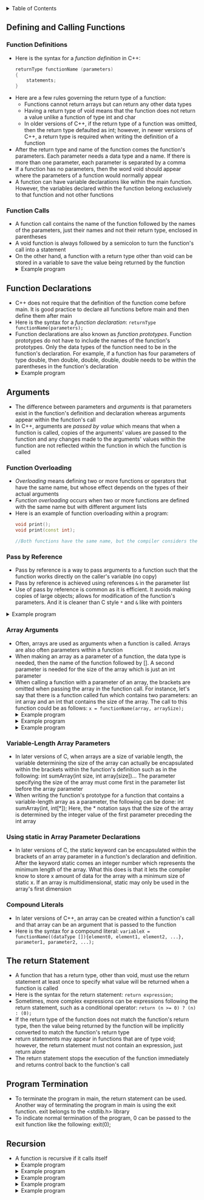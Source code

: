 <details>
<summary>Table of Contents</summary>
<ol>
  <li>
    <a href='#defining-and-calling-functions'>Defining and Calling Functions</a>
  </li> 
  <li>
    <a href='#function-declarations'>Function Declarations</a>
  </li> 
  <li>
    <a href='#arguments'>Arguments</a>
  </li> 
  <li>
    <a href='#the-return-statement'>The return Statement</a>
  </li> 
  <li>
    <a href='#program-termination'>Program Termination</a>
  </li> 
  <li>
    <a href='#recursion'>Recursion</a>
  </li> 
</ol>
</details>

## Defining and Calling Functions
### Function Definitions
<ul>
  <li>Here is the syntax for a <em>function definition</em> in C++:

```cpp
returnType functionName (parameters) 
{
    statements;
}
```
</li>   
  </li>
  <li>Here are a few rules governing the return type of a function:
    <ul>
      <li>Functions cannot return arrays but can return any other data types</li>
      <li>Having a return type of void means that the function does not return a value unlike a function of type int and char</li>
      <li>In older versions of C++, if the return type of a function was omitted, then the return type defaulted as int; however, in newer versions of C++, a return type is required when writing the definition of a function</li>    
    </ul>
  </li>   
  <li>After the return type and name of the function comes the function's parameters. Each parameter needs a data type and a name. If there is more than one parameter, each parameter is separated by a comma</li>
  <li>If a function has no parameters, then the word void should appear where the parameters of a function would normally appear</li> 
  <li>A function can have variable declarations like within the main function. However, the variables declared within the function belong exclusively to that function and not other functions</li>      
</ul>    

### Function Calls
<ul>
  <li>A function call contains the name of the function followed by the names of the parameters, just their names and not their return type, enclosed in parentheses</li>
  <li>A void function is always followed by a semicolon to turn the function's call into a statement</li>
  <li>On the other hand, a function with a return type other than void can be stored in a variable to save the value being returned by the function</li>
  <details>
    <summary>Example program</summary>

```cpp
#include <iostream>
using namespace std;
          
//isEven function definition which returns a boolean value indicating whether its parameter is even or not
bool isEven(int n)
{
    //conditional statement which checks if n is not even
    if (n % 2 == 0)
        return false;
    else
        return true;
}

int main()
{
    //variable declarations and initializations
    int input;
    bool isPrimeFlag = true;
    
    //getting number from the user
    cout << "Enter a number: ";
   cin >> input;
    
    //conditional statement which prints whether input is a even or not
    if (isEven(input))
        cout << input << " is even\n";
    else
        cout << input << " is not even\n";
    return 0;
}
```
  <ul>  
    <details>
      <summary>Output</summary>
        <pre>
          <code>
Enter a number: <u>3456345</u>
3456345 is even
          </code>
        </pre>  
      </details>
    </ul>  
  </details>     
</ul>    

## Function Declarations
<ul>
  <li>C++ does not require that the definition of the function come before main. It is good practice to declare all functions before main and then define them after main</li>
  <li>Here is the syntax for a <em>function declaration</em>: <code>returnType functionName(parameters);</code></li> 
  <li>Function declarations are also known as <em>function prototypes</em>. Function prototypes do not have to include the names of the function's prototypes. Only the data types of the function need to be in the function's declaration. For example, if a function has four parameters of type double, then double, double, double, double needs to be within the parentheses in the function's declaration</li>  
  <details>
    <summary>Example program</summary>

```cpp
#include <iostream>
using namespace std;

//function prototype for isEven function
bool isEven(int);

int main()
{
    //variable declarations and initializations
    int input;
    bool isPrimeFlag = true;

    //getting number from the user
    cout << "Enter a number: ";
    cin >> input;
    
    //conditional statement which prints whether input is a even or not
    if (isEven(input))
        cout << input << " is even\n";
    else
        cout << input " is not even\n";
    
    return 0;
}

//isEven function definition which returns a boolean value indicating whether its parameter is even or not
bool isEven(int n)
{
    //conditional statement which checks if n is not even
    if (n % 2 == 0)
        return false;
    else
        return true;
}
```
  <ul>
    <details>
      <summary>Output</summary>
        <pre>
          <code>
Enter a number: <u>3456345</u>
3456345 is even
          </code>
        </pre>  
      </details>
    </ul>  
  </details>  
</ul>    

## Arguments
<ul>
  <li>The difference between parameters and <em>arguments</em> is that parameters exist in the function's definition and declaration whereas arguments appear within the function's call</li>
  <li>In C++, arguments are <em>passed by value</em> which means that when a function is called, copies of the arguments' values are passed to the function and any changes made to the arguments' values within the function are not reflected within the function in which the function is called</li>
</ul>    

### Function Overloading
<ul>
  <li><em>Overloading</em> means defining two or more functions or operators that have the same name, but whose effect depends on the types of their actual arguments</li>
  <li><em>Function overloading</em> occurs when two or more functions are defined with the same name but with different argument lists</li>
  <li>Here is an example of function overloading within a program:</li>

```cpp
void print();
void print(const int);

//Both functions have the same name, but the compiler considers the type of the actual argument and invokes the appropriate functions, that is, the one with the signature closest to the actual argument
```
</ul> 

### Pass by Reference
<ul>
  <li>Pass by reference is a way to pass arguments to a function such that the function works directly on the caller's variable (no copy)</li>
  <li>Pass by reference is achieved using references <code>&</code> in the parameter list</li>
  <li>Use of pass by reference is common as it is efficient. It avoids making copies of large objects; allows for modification of the function's parameters. And it is cleaner than C style <code>*</code> and <code>&</code> like with pointers</li>
</ul>

<details>
    <summary>Example program</summary>

What is different about the behavior of the following two functions <code>f</code> and <code>g</code> that increment a variable and print its value?

```cpp
void f(int x)
{cout << ++x;}

void g(int &x)
{cout << ++x;}
```

<ul>  
  <details>
    <summary>Output</summary>

Let's say that the following function calls are made: <code>f(x);</code> and <code>g(x);</code> and assume that <code>x</code> in each of the function's calls is equal to 5. Each function will print 6 to the screen; however, since only a copy of <code>x</code> is passed to <code>f</code>, the value of <code>x</code> after the function's call is unchanged. For function <code>g</code>, the value of <code>x</code> after the function's execution is 6 since the exact address of <code>x</code> is passed as the function's parameter
</details>
  </ul>  
</details>  

### Array Arguments
<ul>
  <li>Often, arrays are used as arguments when a function is called. Arrays are also often parameters within a function</li>
  <li>When making an array as a parameter of a function, the data type is needed, then the name of the function followed by []. A second parameter is needed for the size of the array which is just an int parameter</li>  
  <li>When calling a function with a parameter of an array, the brackets are omitted when passing the array in the function call. For instance, let's say that there is a function called fun which contains two parameters: an int array and an int that contains the size of the array. The call to this function could be as follows: <code>x = functionName(array, arraySize);</code></li>  
  <details>
    <summary>Example program</summary>

```cpp
//Write a function that reverses the elements of an integer array
//void reverse(int a[], int n)
```
<ul>   
  <details>
    <summary>Output</summary>

```cpp
//function definition for reverse
void reverse(int a[], int n)
{
    //for loop which reverses the elements of the array
    for (int i = 0, j = n - 1; i < j; i++, j--) 
    {
        temp = arr[i];
        arr[i] = arr[j];
        arr[j] = temp;
    }
}   
```
  </details>
  </ul>  
</details>
<details>
    <summary>Example program</summary>

```cpp
//Write a function that sorts the elements of an integer array a in non-decreasing order using selection sort. For example, if a contains the elements {2, 3, 6, 3, 5}, the function will sort the elements of the array so it contains {2, 3, 3, 5, 6}. The function has the following parameters: a is the integer array, n is the length of a. You are not allowed to use any other arrays except array a to solve this problem
//void my_sort(int a[], int n)
```
<ul>   
  <details>
    <summary>Output</summary>

```cpp
//function definition for my_sort which sorts the elements of an integer array a in non-decreasing order using selection sort
void my_sort(int a[], int n)
{
    int i, j;
    for (i = 0; i < n - 1; i++)
    {
        int smallest = i;
        for (j = i; j < n; j++)
        {
            if (a[j] < a[smallest])
                smallest = j;
        }

        int temp = a[smallest];
        a[smallest] = a[i];
        a[i] = temp;
    }
}
```
  </details>
  </ul>  
</details>
<details>
    <summary>Example program</summary>

```cpp
//Write a function that rotates an array of integers to the right by a given number of steps. For example, given an array {1, 2, 3, 4, 5} and k = 2, the array should become {4, 5, 1, 2, 3}
//void rotateArray(int arr[], int n, int k)
```
<ul>   
  <details>
    <summary>Output</summary>

```cpp
//function definition for rotateArray which rotates an array of integers to the right by a given number of steps
void rotateArray(int arr[], int n, int k)
{
    //variable declaration and initialization
    int temp[n];

    //for loop which moves the elements of the array to the right by k steps
    for (int i = 0, j = k; i < n; i++, j++)
    {
        if (j == n)
            j = 0;
        temp[j] = arr[i];
    }
} 
```
  </details>
  </ul>  
</details>
</ul>  

### Variable-Length Array Parameters
<ul>
  <li>In later versions of C, when arrays are a size of variable length, the variable determining the size of the array can actually be encapsulated within the brackets within the function's definition such as in the following: int sumArray(int size, int array[size])... The parameter specifying the size of the array must come first in the parameter list before the array parameter</li>  
  <li>When writing the function's prototype for a function that contains a variable-length array as a parameter, the following can be done: int sumArray(int, int[*]); Here, the * notation says that the size of the array is determined by the integer value of the first parameter preceding the int array</li>
</ul>  

### Using static in Array Parameter Declarations
<ul>
  <li>In later versions of C, the static keyword can be encapsulated within the brackets of an array parameter in a function's declaration and definition. After the keyword static comes an integer number which represents the minimum length of the array. What this does is that it lets the compiler know to store x amount of data for the array with a minimum size of static x. If an array is multidimensional, static may only be used in the array's first dimension</li>
</ul>    

### Compound Literals
<ul>
  <li>In later versions of C++, an array can be created within a function's call and that array can be an argument that is passed to the function</li>
  <li>Here is the syntax for a compound literal: <code>variableX = functionName((dataType []){element0, element1, element2, ...}, parameter1, parameter2, ...);</code></li>  
</ul>   

## The return Statement
<ul>
  <li>A function that has a return type, other than void, must use the return statement at least once to specify what value will be returned when a function is called</li>
  <li>Here is the syntax for the return statement: <code>return expression;</code></li>
  <li>Sometimes, more complex expressions can be expressions following the return statement, such as a conditional operator: <code>return (n >= 0) ? (n) : (0);</code></li>
  <li>If the return type of the function does not match the function's return type, then the value being returned by the function will be implicitly converted to match the function's return type</li> 
  <li>return statements may appear in functions that are of type void; however, the return statement must not contain an expression, just return alone</li>    
  <li>The return statement stops the execution of the function immediately and returns control back to the function's call</li>  
</ul>  

## Program Termination
<ul>
  <li>To terminate the program in main, the return statement can be used. Another way of terminating the program in main is using the exit function. exit belongs to the <a><</a>stdlib.h<a>></a> library</li>
  <li>To indicate normal termination of the program, 0 can be passed to the exit function like the following: exit(0);</li>  
</ul>    

## Recursion
<ul>
  <li>A function is recursive if it calls itself</li>
  <details>
    <summary>Example program</summary>

```cpp
#include <iostream>
using namespace std;

//function prototype for factorial
int factorial(int);

int main()
{
    //variable declaration and initialization
    int number;
    
    //getting user input for number variable
    cout << "Enter a number: ";
    cin >> number;
    
    //calling factorial function and printing result
    cout << number << "! is: " << factorial(number) << endl;
    
    return 0;
}

//recursive function to calculate factorial of a number
int factorial(int n)
{
    //conditional statement which checks if n is equal to 1
    if (n == 1)
        return n;
    
    //conditional statement which evaluates to true if n is yet to equal one    
    else
        return n-- * factorial(n);
}
```
<ul>   
  <details>
    <summary>Output</summary>
      <pre>
        <code>
Enter a number: <u>10</u>
10! is: 3628800
        </code>
      </pre>  
    </details>
  </ul>  
</details>
  <details>
    <summary>Example program</summary>

```cpp
#include <iostream>
using namespace std;

//function definition for countUpDown 
void countUpDown(int n)
{
    //conditional statement if n is greater than 0
    if (n > 0)
    {
        cout << n;
        countUpDown(n - 1);
        cout << n;
    }
}

int main()
{
    //calling countUpDown function
    countUpDown(3);
    
    return 0;
}
```
<ul>   
  <details>
    <summary>Output</summary>
      <pre>
        <code>
3 2 1 1 2 3
        </code>
      </pre>  
    </details>
  </ul>  
</details>
  <details>
    <summary>Example program</summary>

```c
#include <iostream>
using namespace std;

//function definition for reversePrint
void reversePrint(int n)
{
    //conditional statement which checks if n is not equal to 0
    if (n != 0)
    {
        cout << n % 10;
        reversePrint(n / 10);
    }
}

int main()
{
    //calling reversePrint function
    reversePrint(1234);
    
    return 0;
}
```
<ul> 
  <details>
    <summary>Output</summary>
      <pre>
        <code>
4 3 2 1
        </code>
      </pre>  
    </details>
  </ul>  
</details>
  <details>
    <summary>Example program</summary>

```c
#include <stdio.h>
using namespace std;

//function definition for oddDigitsReverse
void oddDigitsReverse(int n)
{
    //conditional statement which checks if n does not equal 0
    if (n != 0)
    {
        if ((n % 10) % 2 != 0)
            cout << n % 10;
        
        oddDigitsReverse(n / 10);
    }
}

int main()
{
    //calling oddDigitsReverse function 
    oddDigitsReverse(13578);
    
    return 0;
}
```
<ul>   
  <details>
    <summary>Output</summary>
      <pre>
        <code>
7531
        </code>
      </pre>  
    </details>
  </ul>  
</details>
<details>
    <summary>Example program</summary>

```cpp
//Write a function that sorts an array in ascending order recursively
//void mergeSort(int a[], int start, int end)
```
<ul>   
  <details>
    <summary>Output</summary>

```cpp
//function definition for mergeSort which sorts an array in ascending order recursively
void mergeSort(int a[], int start, int end)
{
    //conditional statement which checks if end is equal to 1
    if (end == 1)
        return;

    //conditional statement which checks if end is greater than 1
    else
    {
        //for loop which finds the largest element in the array and moves it to the last position in the array
        int max = a[end - 1], temp;
        for (int i = 0, max = a[end - 1], temp; i < end; i++)
            if (a[i] > max)
            {
                max = temp = a[i];
                a[i] = a[end - 1];
                a[end - 1] = temp;
            }

        return mergeSort(a, 0, --end);
    }    
}
```
  </details>
  </ul>  
</details>
</ul>    
